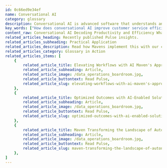 ```yaml
---
id: 0c66ed9e34ef
name: Conversational AI
category: glossary
description: Conversational AI is advanced software that understands and responds to human speech, enhancing customer service, streamlining digital interactions across various platforms, and improving productivity through automated service desk tasks.
key_words: ["How does conversational AI improve customer service efficiency?", "What industries benefit most from integrating conversational AI technologies?", "How can conversational AI increase sales on digital platforms?", "What is the role of conversational AI in enhancing employee productivity?", "How does conversational AI contribute to customer loyalty and satisfaction?", "What are the critical factors to consider when deploying conversational AI solutions?", "How do conversational AI bots personalize customer interactions?", "What platforms can conversational AI be integrated with for businesses?", "What is the time to value when implementing conversational AI in business?", "How do language support considerations affect conversational AI deployment?"]
content_raw: Conversational AI Decoding Productivity and Efficiency What is Conversational AI? Conversational artificial intelligence (AI) is a sophisticated software capable of comprehending, processing, and acting on vocal human inputs. The conversational AI "bots" not only provide instant responses to potential clients ensuring optimum customer service, but these also enhance your digital presence on diverse platforms — including websites, mobile devices, social media, and the expanding range of smart gadgets. Unlocking Business Benefits of Conversational AI The business potential of conversational AI is vast – it can exponentially enhance sales across all digital commerce platforms by providing personalised, round-the-clock service through human-like 'bot' interactions. Furthermore, by automating frequent and conventional service desk interactions, these chatbots significantly increase employee productivity and satisfaction. In terms of customer service, conversational AI offers a cost-effective solution, while simultaneously boosting customer satisfaction and loyalty. Customer Interactions Simplified with Conversational AI Companies keen on maintaining a competitive edge are now integrating conversational AI in their customer interactions. Businesses across sectors have begun to adopt conversational AI for enhanced productivity – from car manufacturers integrating smart assistants for maintenance updates, insurance companies offering tips through smart home speakers, to food and fashion retailers creating bots for seamless ordering and styling recommendations. Factors in Deploying Conversational AI Solutions Considering integrating conversational AI solutions? Keep these five critical considerations in mind 1. Time to Value - Evaluate your timeframe for experimentation and assess if your industry is keeping pace with AI adoption. 2. Enterprise Focus - Decide where to implement your AI solution, weighing your immediate needs and innovation potential. 3. Language Support - Account for the number and types of languages your bot will need to comprehend. 4. Data Sovereignty - Select between third-party or on-premise solutions while considering every interaction's data generation. 5. Platform Reach - Identify the platforms you want to target based on where your customers communicate. Conversational AI A Variables for Success When implementing conversational AI, consider employing a "three Ms" approach the raw material or data gathered from IoT devices and human inputs; new machines combining hardware, AI software, and data to add value; and new business models monetizing services based on these intelligent systems. At Maven Technologies, we help you unlock the full potential of these elite technologies with our team of experienced professionals — driving business benefits and productivity to new heights.
related_articles_heading: Recently published Pulse insights.
related_articles_subheading: Practical Application
related_articles_description: Read how Mavens implement this with our clients.
related_articles_category: Glossary in Action
related_articles_items: [
	{
		related_article_title: Elevating Workflows with AI Maven's Approach,
		related_article_subheading: Article,
		related_article_image: /data_operations_boardroom.jpg,
		related_article_buttontext: Read Pulse,
		related_article_slug: elevating-workflows-with-ai-maven's-approach
	},
	{
		related_article_title: Optimized Outcomes with AI-Enabled Solutions,
		related_article_subheading: Article,
		related_article_image: /data_operations_boardroom.jpg,
		related_article_buttontext: Read Pulse,
		related_article_slug: optimized-outcomes-with-ai-enabled-solutions
	},
	{
		related_article_title: Maven Transforming the Landscape of Autonomous Vehicles,
		related_article_subheading: Article,
		related_article_image: /data_operations_boardroom.jpg,
		related_article_buttontext: Read Pulse,
		related_article_slug: maven-transforming-the-landscape-of-autonomous-vehicles
	},
]
---
```

